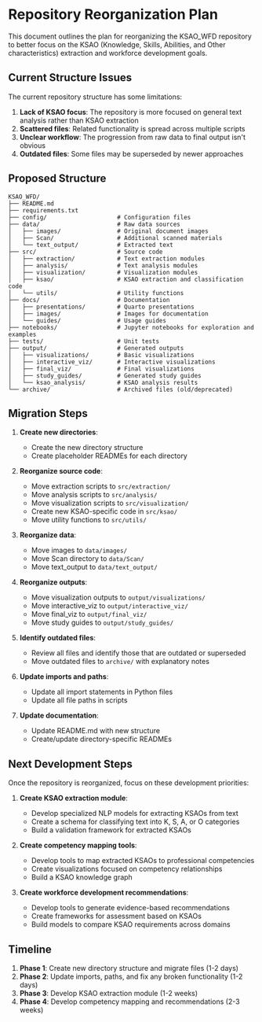 # Repository Reorganization Plan

This document outlines the plan for reorganizing the KSAO_WFD repository to better focus on the KSAO (Knowledge, Skills, Abilities, and Other characteristics) extraction and workforce development goals.

## Current Structure Issues

The current repository structure has some limitations:

1. **Lack of KSAO focus**: The repository is more focused on general text analysis rather than KSAO extraction
2. **Scattered files**: Related functionality is spread across multiple scripts
3. **Unclear workflow**: The progression from raw data to final output isn't obvious
4. **Outdated files**: Some files may be superseded by newer approaches

## Proposed Structure

```
KSAO_WFD/
├── README.md
├── requirements.txt
├── config/                    # Configuration files
├── data/                      # Raw data sources
│   ├── images/                # Original document images
│   ├── Scan/                  # Additional scanned materials
│   └── text_output/           # Extracted text
├── src/                       # Source code
│   ├── extraction/            # Text extraction modules
│   ├── analysis/              # Text analysis modules
│   ├── visualization/         # Visualization modules
│   ├── ksao/                  # KSAO extraction and classification code
│   └── utils/                 # Utility functions
├── docs/                      # Documentation
│   ├── presentations/         # Quarto presentations
│   ├── images/                # Images for documentation
│   └── guides/                # Usage guides
├── notebooks/                 # Jupyter notebooks for exploration and examples
├── tests/                     # Unit tests
├── output/                    # Generated outputs
│   ├── visualizations/        # Basic visualizations
│   ├── interactive_viz/       # Interactive visualizations
│   ├── final_viz/             # Final visualizations
│   ├── study_guides/          # Generated study guides
│   └── ksao_analysis/         # KSAO analysis results
└── archive/                   # Archived files (old/deprecated)
```

## Migration Steps

1. **Create new directories**:
   - Create the new directory structure
   - Create placeholder READMEs for each directory

2. **Reorganize source code**:
   - Move extraction scripts to `src/extraction/`
   - Move analysis scripts to `src/analysis/`
   - Move visualization scripts to `src/visualization/`
   - Create new KSAO-specific code in `src/ksao/`
   - Move utility functions to `src/utils/`

3. **Reorganize data**:
   - Move images to `data/images/`
   - Move Scan directory to `data/Scan/`
   - Move text_output to `data/text_output/`

4. **Reorganize outputs**:
   - Move visualization outputs to `output/visualizations/`
   - Move interactive_viz to `output/interactive_viz/`
   - Move final_viz to `output/final_viz/`
   - Move study guides to `output/study_guides/`

5. **Identify outdated files**:
   - Review all files and identify those that are outdated or superseded
   - Move outdated files to `archive/` with explanatory notes

6. **Update imports and paths**:
   - Update all import statements in Python files
   - Update all file paths in scripts

7. **Update documentation**:
   - Update README.md with new structure
   - Create/update directory-specific READMEs

## Next Development Steps

Once the repository is reorganized, focus on these development priorities:

1. **Create KSAO extraction module**:
   - Develop specialized NLP models for extracting KSAOs from text
   - Create a schema for classifying text into K, S, A, or O categories
   - Build a validation framework for extracted KSAOs

2. **Create competency mapping tools**:
   - Develop tools to map extracted KSAOs to professional competencies
   - Create visualizations focused on competency relationships
   - Build a KSAO knowledge graph

3. **Create workforce development recommendations**:
   - Develop tools to generate evidence-based recommendations
   - Create frameworks for assessment based on KSAOs
   - Build models to compare KSAO requirements across domains

## Timeline

1. **Phase 1**: Create new directory structure and migrate files (1-2 days)
2. **Phase 2**: Update imports, paths, and fix any broken functionality (1-2 days)
3. **Phase 3**: Develop KSAO extraction module (1-2 weeks)
4. **Phase 4**: Develop competency mapping and recommendations (2-3 weeks)